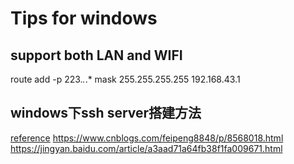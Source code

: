 #  Tips for windows

## support both LAN and WIFI 
route add -p  223.*.*.* mask 255.255.255.255 192.168.43.1

## windows下ssh server搭建方法
  [reference](https://blog.csdn.net/luhuaxing/article/details/104074680)
  https://www.cnblogs.com/feipeng8848/p/8568018.html
  https://jingyan.baidu.com/article/a3aad71a64fb38f1fa009671.html

